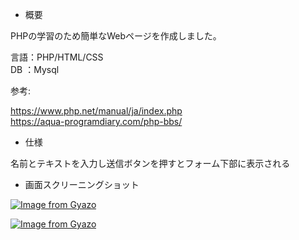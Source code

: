 - 概要

PHPの学習のため簡単なWebページを作成しました。</br>

言語：PHP/HTML/CSS</br>
DB ：Mysql</br>

参考:

https://www.php.net/manual/ja/index.php </br>
https://aqua-programdiary.com/php-bbs/


- 仕様

名前とテキストを入力し送信ボタンを押すとフォーム下部に表示される

- 画面スクリーニングショット

[![Image from Gyazo](https://i.gyazo.com/68ae69773c75cae29d73588c3142b5ec.png)](https://gyazo.com/68ae69773c75cae29d73588c3142b5ec)

[![Image from Gyazo](https://i.gyazo.com/2aaa4f14fa1758f91278f5bb754043ec.png)](https://gyazo.com/2aaa4f14fa1758f91278f5bb754043ec)


